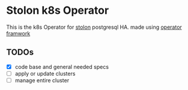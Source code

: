 # Stolon k8s Operator

This is the k8s Operator for [stolon](https://github.com/sorintlab/stolon) postgresql HA.
made using [operator framwork](https://operatorframework.io/)

## TODOs
- [x] code base and general needed specs
- [ ] apply or update clusters
- [ ] manage entire cluster
